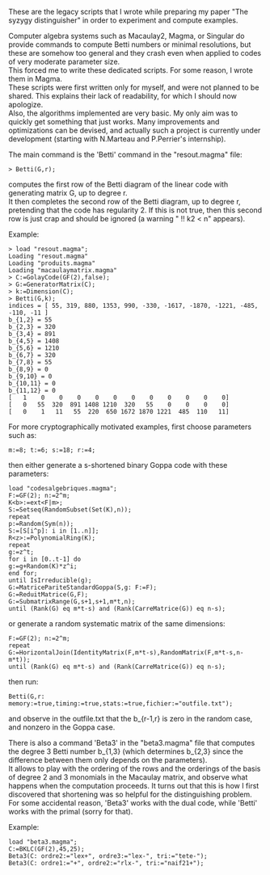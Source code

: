 These are the legacy scripts that I wrote while preparing my paper "The syzygy distinguisher" in order to experiment and compute examples.

Computer algebra systems such as Macaulay2, Magma, or Singular do provide commands to compute Betti numbers or minimal resolutions, but these are somehow too general and they crash even when applied to codes of very moderate parameter size.  
This forced me to write these dedicated scripts. For some reason, I wrote them in Magma.  
These scripts were first written only for myself, and were not planned to be shared. This explains their lack of readability, for which I should now apologize.  
Also, the algorithms implemented are very basic. My only aim was to quickly get something that just works. Many improvements and optimizations can be devised, and actually such a project is currently under development (starting with N.Marteau and P.Perrier's internship).

The main command is the 'Betti' command in the "resout.magma" file:
```
> Betti(G,r);
```
computes the first row of the Betti diagram of the linear code with generating matrix G, up to degree r.  
It then completes the second row of the Betti diagram, up to degree r, pretending that the code has regularity 2. If this is not true, then this second row is just crap and should be ignored (a warning " !! k2 < n" appears).

Example:
```
> load "resout.magma"; 
Loading "resout.magma"
Loading "produits.magma"
Loading "macaulaymatrix.magma"
> C:=GolayCode(GF(2),false);
> G:=GeneratorMatrix(C);
> k:=Dimension(C);
> Betti(G,k);
indices = [ 55, 319, 880, 1353, 990, -330, -1617, -1870, -1221, -485, -110, -11 ]
b_{1,2} = 55
b_{2,3} = 320
b_{3,4} = 891
b_{4,5} = 1408
b_{5,6} = 1210
b_{6,7} = 320
b_{7,8} = 55
b_{8,9} = 0
b_{9,10} = 0
b_{10,11} = 0
b_{11,12} = 0
[   1    0    0    0    0    0    0    0    0    0    0    0]
[   0   55  320  891 1408 1210  320   55    0    0    0    0]
[   0    1   11   55  220  650 1672 1870 1221  485  110   11]
```

For more cryptographically motivated examples, first choose parameters such as:
```
m:=8; t:=6; s:=18; r:=4;
```
then either generate a s-shortened binary Goppa code with these parameters:
```
load "codesalgebriques.magma";
F:=GF(2); n:=2^m;
K<b>:=ext<F|m>;
S:=Setseq(RandomSubset(Set(K),n));
repeat
p:=Random(Sym(n));
S:=[S[i^p]: i in [1..n]];
R<z>:=PolynomialRing(K);
repeat
g:=z^t;
for i in [0..t-1] do
g:=g+Random(K)*z^i;
end for;
until IsIrreducible(g);
G:=MatricePariteStandardGoppa(S,g: F:=F);
G:=ReduitMatrice(G,F);
G:=SubmatrixRange(G,s+1,s+1,m*t,n);
until (Rank(G) eq m*t-s) and (Rank(CarreMatrice(G)) eq n-s);
```
or generate a random systematic matrix of the same dimensions:
```
F:=GF(2); n:=2^m;
repeat
G:=HorizontalJoin(IdentityMatrix(F,m*t-s),RandomMatrix(F,m*t-s,n-m*t));
until (Rank(G) eq m*t-s) and (Rank(CarreMatrice(G)) eq n-s); 
```
then run:
```
Betti(G,r: memory:=true,timing:=true,stats:=true,fichier:="outfile.txt");
```
and observe in the outfile.txt that the b_{r-1,r} is zero in the random case, and nonzero in the Goppa case.

There is also a command 'Beta3' in the "beta3.magma" file that computes the degree 3 Betti number b_{1,3} (which determines b_{2,3} since the difference between them only depends on the parameters).  
It allows to play with the ordering of the rows and the orderings of the basis of degree 2 and 3 monomials in the Macaulay matrix, and observe what happens when the computation proceeds. It turns out that this is how I first discovered that shortening was so helpful for the distinguishing problem.     
For some accidental reason, 'Beta3' works with the dual code, while 'Betti' works with the primal (sorry for that).  

Example:
```
load "beta3.magma";
C:=BKLC(GF(2),45,25);
Beta3(C: ordre2:="lex+", ordre3:="lex-", tri:="tete-");
Beta3(C: ordre1:="+", ordre2:="rlx-", tri:="naif21+");
```
